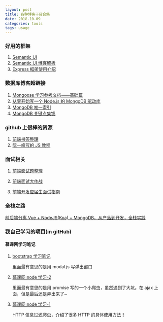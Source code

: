 ```yaml
---
layout: post
title: 各种博客干货合集
date: 2018-10-09
categories: tools
tags: usage
---
```


### 好用的框架

1. [Semantic UI](https://semantic-ui.com/introduction/getting-started.html)
2. [Semantic UI 博客解析](https://blog.csdn.net/a464057216/article/details/52493469)
3. [Express 框架使用介绍](https://www.cnblogs.com/mq0036/p/5243312.html#toc4)

### 数据库博客超链接

1. [Mongoose 学习参考文档——基础篇](https://cnodejs.org/topic/504b4924e2b84515770103dd)
2. [从零开始写一个 Node.js 的 MongoDB 驱动库](https://zhuanlan.zhihu.com/p/24308524)
3. [MongoDB 唯一索引](https://blog.csdn.net/leshami/article/details/53817126)
4. [MongoDB 关键点集锦](https://blog.csdn.net/real_bird/article/details/54619807)

### github 上很棒的资源

1. [前端书签整理](http://oxoyo.github.io/F2E-Tutorial-Collect/#/)
2. [阮一峰写的 JS 教程](https://wangdoc.com/javascript/index.html)

### 面试相关

1.  [前端面试题整理](http://blog.poetries.top/FE-Interview-Questions/)

2.  [前端面试大作战](https://huruji.github.io/FE-Interview/#/?id=%E5%89%8D%E7%AB%AF%E7%AC%94%E8%AF%95%E9%9D%A2%E8%AF%95%E7%AE%80%E7%AD%94%E9%A2%98%E6%B1%87%E6%80%BB)

3.  [前端开发应届生面试指南](https://juejin.im/post/59fd75926fb9a0452b4899b6)

### 全栈之路

[前后端分离 Vue + NodeJS(Koa) + MongoDB，从产品到开发，全栈实践](https://juejin.im/post/5b850a3e51882542e4420779)

### 我自己学习的项目(in gitHub)

#### 慕课网学习笔记

1. [bootstrap 学习笔记](https://github.com/YBFJ/bootstrap-learning)

   里面最有意思的是用 modal.js 写弹出窗口

2. [慕课网 node 学习-2 ](https://github.com/YBFJ/imooc-node-lesson2)

   里面最有意思的是用 promise 写的一个小爬虫，虽然遇到了大坑，在 ajax 上面，但是最后还是弄出来了~

3. [慕课网 node 学习-1 ](https://github.com/YBFJ/imooc-node-lesson1)

   HTTP 信息过滤爬虫，介绍了很多 HTTP 的具体使用方法！
